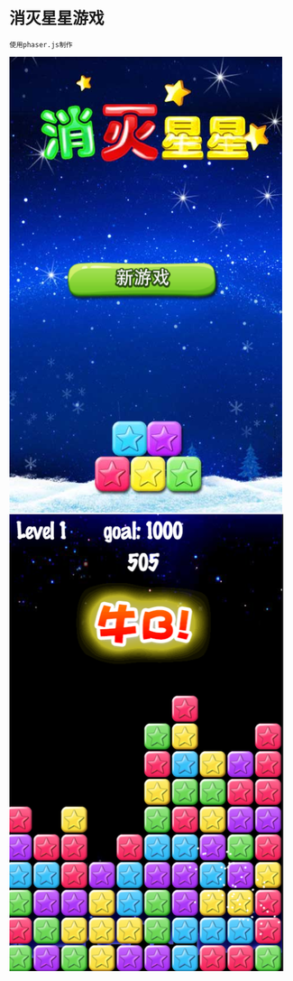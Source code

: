 # 消灭星星游戏
	使用phaser.js制作

![欢迎界面](/popstars/screenshot/0@2x.png "欢迎")
![游戏界面](/popstars/screenshot/1@2x.png "游戏界面")